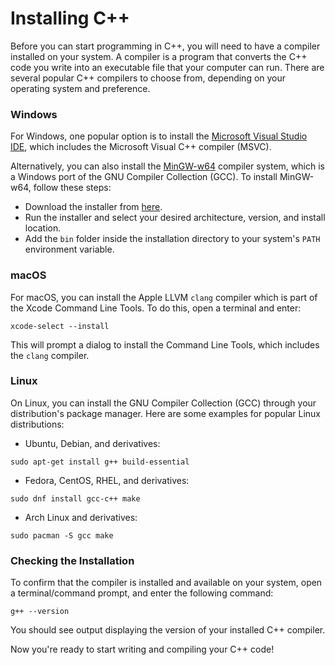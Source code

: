 # Installing C++
Before you can start programming in C++, you will need to have a compiler installed on your system. A compiler is a program that converts the C++ code you write into an executable file that your computer can run. There are several popular C++ compilers to choose from, depending on your operating system and preference.

### Windows
For Windows, one popular option is to install the [Microsoft Visual Studio IDE](https://visualstudio.microsoft.com/vs/), which includes the Microsoft Visual C++ compiler (MSVC).

Alternatively, you can also install the [MinGW-w64](https://mingw-w64.org/) compiler system, which is a Windows port of the GNU Compiler Collection (GCC). To install MinGW-w64, follow these steps:

- Download the installer from [here](https://sourceforge.net/projects/mingw-w64/files/).
- Run the installer and select your desired architecture, version, and install location.
- Add the `bin` folder inside the installation directory to your system's `PATH` environment variable.

### macOS
For macOS, you can install the Apple LLVM `clang` compiler which is part of the Xcode Command Line Tools. To do this, open a terminal and enter:

```
xcode-select --install
```

This will prompt a dialog to install the Command Line Tools, which includes the `clang` compiler.

### Linux
On Linux, you can install the GNU Compiler Collection (GCC) through your distribution's package manager. Here are some examples for popular Linux distributions:

- Ubuntu, Debian, and derivatives:
```
sudo apt-get install g++ build-essential
```

- Fedora, CentOS, RHEL, and derivatives:
```
sudo dnf install gcc-c++ make
```

- Arch Linux and derivatives:
```
sudo pacman -S gcc make
```

### Checking the Installation
To confirm that the compiler is installed and available on your system, open a terminal/command prompt, and enter the following command:

```
g++ --version
```

You should see output displaying the version of your installed C++ compiler.

Now you're ready to start writing and compiling your C++ code!
